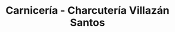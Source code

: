 ---
title: "Carnicería - Charcutería Villazán Santos"
url: /fuente-del-arco/carniceria-charcuteria-villazan-santos/
shop: Metzgerei
---